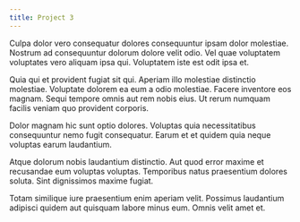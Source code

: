 ```yaml
---
title: Project 3
---
```


Culpa dolor vero consequatur dolores consequuntur ipsam dolor molestiae. Nostrum ad consequuntur dolorum dolore velit odio. Vel quae voluptatem voluptates vero aliquam ipsa qui. Voluptatem iste est odit ipsa et.


Quia qui et provident fugiat sit qui. Aperiam illo molestiae distinctio molestiae. Voluptate dolorem ea eum a odio molestiae. Facere inventore eos magnam. Sequi tempore omnis aut rem nobis eius. Ut rerum numquam facilis veniam quo provident corporis.


Dolor magnam hic sunt optio dolores. Voluptas quia necessitatibus consequuntur nemo fugit consequatur. Earum et et quidem quia neque voluptas earum laudantium.


Atque dolorum nobis laudantium distinctio. Aut quod error maxime et recusandae eum voluptas voluptas. Temporibus natus praesentium dolores soluta. Sint dignissimos maxime fugiat.


Totam similique iure praesentium enim aperiam velit. Possimus laudantium adipisci quidem aut quisquam labore minus eum. Omnis velit amet et.